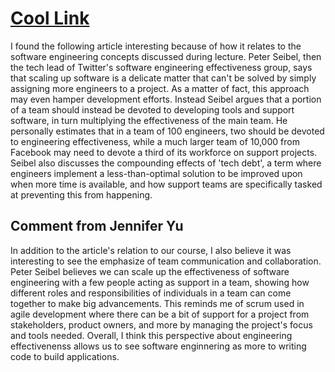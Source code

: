 # [Cool Link](https://spectrum.ieee.org/twitters-tips-for-making-software-engineers-more-efficient)

I found the following article interesting because of how it relates to the software engineering concepts discussed during lecture. Peter Seibel, then the tech lead of Twitter's software engineering effectiveness group, says that scaling up software is a delicate matter that can't be solved by simply assigning more engineers to a project. As a matter of fact, this approach may even hamper development efforts. Instead Seibel argues that a portion of a team should instead be devoted to developing tools and support software, in turn multiplying the effectiveness of the main team. He personally estimates that in a team of 100 engineers, two should be devoted to engineering effectiveness, while a much larger team of 10,000 from Facebook may need to devote a third of its workforce on support projects. Seibel also discusses the compounding effects of 'tech debt', a term where engineers implement a less-than-optimal solution to be improved upon when more time is available, and how support teams are specifically tasked at preventing this from happening.

## Comment from Jennifer Yu 

In addition to the article's relation to our course, I also believe it was interesting to see the emphasize of team communication and collaboration. Peter Seibel believes we can scale up the effectiveness of software engineering with a few people acting as support in a team, showing how different roles and responsibilities of individuals in a team can come together to make big advancements. This reminds me of scrum used in agile development where there can be a bit of support for a project from stakeholders, product owners, and more by managing the project's focus and tools needed. Overall, I think this perspective about engineering effectivenenss allows us to see software enginnering as more to writing code to build applications. 